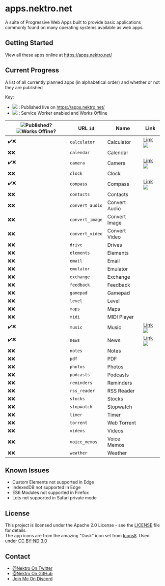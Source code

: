 [pub]: https://png.icons8.com/color/24/000000/domain.png
[swe]: https://png.icons8.com/color/24/000000/wifi-off.png
[out]: https://png.icons8.com/color/16/000000/external-link.png

# apps.nektro.net
A suite of Progressive Web Apps built to provide basic applications commonly found on many operating systems available as web apps.

## Getting Started
View all these apps online at https://apps.nektro.net/

## Current Progress
A list of all currently planned apps (in alphabetical order) and whether or not they are published

Key:
- ![][pub] : Published live on https://apps.nektro.net/
- ![][swe] : Service Worker enabled and Works Offline

| ![Published][pub]? ![Works Offine][swe]? | URL `id` | Name | Link |
| ---------- | ---- | ---- | ---- |
| ✔️❌ | `calculator`    | Calculator    | [Link ![][out]](https://apps.nektro.net/calculator/) |
| ❌❌ | `calendar`      | Calendar      |
| ✔️❌ | `camera`        | Camera        | [Link ![][out]](https://apps.nektro.net/camera/) |
| ❌❌ | `clock`         | Clock         |
| ✔️❌ | `compass`       | Compass       | [Link ![][out]](https://apps.nektro.net/compass/) |
| ❌❌ | `contacts`      | Contacts      |
| ❌❌ | `convert_audio` | Convert Audio |
| ❌❌ | `convert_image` | Convert Image |
| ❌❌ | `convert_video` | Convert Video |
| ❌❌ | `drive`         | Drives        |
| ❌❌ | `elements`      | Elements      |
| ❌❌ | `email`         | Email         |
| ❌❌ | `emulator`      | Emulator      |
| ❌❌ | `exchange`      | Exchange      |
| ❌❌ | `feedback`      | Feedback      |
| ❌❌ | `gamepad`       | Gamepad       |
| ❌❌ | `level`         | Level         |
| ❌❌ | `maps`          | Maps          |
| ❌❌ | `midi`          | MIDI Player   |
| ✔️❌ | `music`         | Music         | [Link ![][out]](https://apps.nektro.net/music/) |
| ✔️❌ | `news`          | News          | [Link ![][out]](https://apps.nektro.net/news/) |
| ❌❌ | `notes`         | Notes         |
| ❌❌ | `pdf`           | PDF           |
| ❌❌ | `photos`        | Photos        |
| ❌❌ | `podcasts`      | Podcasts      |
| ❌❌ | `reminders`     | Reminders     |
| ❌❌ | `rss_reader`    | RSS Reader    |
| ❌❌ | `stocks`        | Stocks        |
| ❌❌ | `stopwatch`     | Stopwatch     |
| ❌❌ | `timer`         | Timer         |
| ❌❌ | `torrent`       | Web Torrent   |
| ❌❌ | `videos`        | Videos        |
| ❌❌ | `voice_memos`   | Voice Memos   |
| ❌❌ | `weather`       | Weather       |

## Known Issues
- Custom Elements not supported in Edge
- IndexedDB not supported in Edge
- ES6 Modules not supported in Firefox
- Lots  not supported in Safari private mode

## License
This project is licensed under the Apache 2.0 License - see the [LICENSE](LICENSE) file for details.  
The app icons are from the amazing "Dusk" icon set from [Icons8](https://icons8.com/). Used under [CC BY-ND 3.0](https://creativecommons.org/licenses/by-nd/3.0/)

## Contact
- [@Nektro On Twitter](https://twitter.com/Nektro)
- [@Nektro On GitHub](https://github.com/Nektro)
- [Join Me On Discord](https://discord.gg/beUGrGk)
